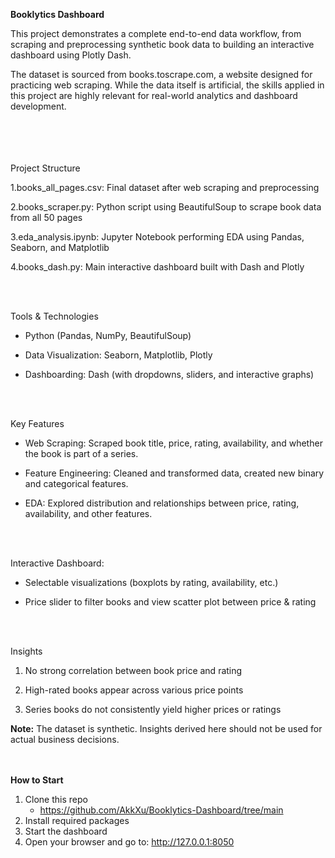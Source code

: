 **Booklytics Dashboard**

This project demonstrates a complete end-to-end data workflow, from scraping and preprocessing synthetic book data to building an interactive dashboard using Plotly Dash.

The dataset is sourced from books.toscrape.com, a website designed for practicing web scraping. While the data itself is artificial, the skills applied in this project are highly relevant for real-world analytics and dashboard development.

<br><br>
<br><br>
Project Structure

1.books_all_pages.csv: Final dataset after web scraping and preprocessing

2.books_scraper.py: Python script using BeautifulSoup to scrape book data from all 50 pages

3.eda_analysis.ipynb: Jupyter Notebook performing EDA using Pandas, Seaborn, and Matplotlib

4.books_dash.py: Main interactive dashboard built with Dash and Plotly

<br><br>

Tools & Technologies

- Python (Pandas, NumPy, BeautifulSoup)

- Data Visualization: Seaborn, Matplotlib, Plotly

- Dashboarding: Dash (with dropdowns, sliders, and interactive graphs)

<br><br>

Key Features

- Web Scraping: Scraped book title, price, rating, availability, and whether the book is part of a series.

- Feature Engineering: Cleaned and transformed data, created new binary and categorical features.

- EDA: Explored distribution and relationships between price, rating, availability, and other features.

<br><br>

Interactive Dashboard:

- Selectable visualizations (boxplots by rating, availability, etc.)

- Price slider to filter books and view scatter plot between price & rating

<br><br>

Insights

1. No strong correlation between book price and rating

2. High-rated books appear across various price points

3. Series books do not consistently yield higher prices or ratings

**Note:** The dataset is synthetic. Insights derived here should not be used for actual business decisions.

<br><br>
**How to Start**
1. Clone this repo
   - https://github.com/AkkXu/Booklytics-Dashboard/tree/main
2. Install required packages
3. Start the dashboard
4. Open your browser and go to: http://127.0.0.1:8050

